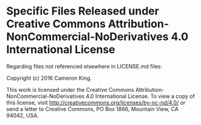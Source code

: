 # Specific Files Released under Creative Commons Attribution-NonCommercial-NoDerivatives 4.0 International License

Regarding files not referenced elsewhere in LICENSE.md files:

Copyright (c) 2016 Cameron King.

This work is licensed under the Creative Commons Attribution-NonCommercial-NoDerivatives 4.0 International License. To view a copy of this license, visit http://creativecommons.org/licenses/by-nc-nd/4.0/ or send a letter to Creative Commons, PO Box 1866, Mountain View, CA 94042, USA.
